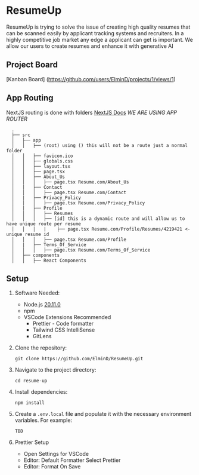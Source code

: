 # ResumeUp

ResumeUp is trying to solve the issue of creating high quality resumes that can be scanned easily by applicant tracking systems and recruiters. In a highly competitive job market any edge a applicant can get is important. We allow our users to create resumes and enhance it with generative AI

## Project Board

[Kanban Board] (https://github.com/users/ElminD/projects/1/views/1)

## App Routing

NextJS routing is done with folders
[NextJS Docs](https://nextjs.org/docs/getting-started/project-structure) _WE ARE USING APP ROUTER_

```
  .
  ├── src
  │   ├── app
  │   │   ├── (root) using () this will not be a route just a normal folder
  │   │   ├── favicon.ico
  │   │   ├── globals.css
  │   │   ├── layout.tsx
  │   │   ├── page.tsx
  │   │   ├── About_Us
  │   │   │   ├── page.tsx Resume.com/About_Us
  │   |   ├── Contact
  │   │   │   ├── page.tsx Resume.com/Contact
  │   |   ├── Privacy_Policy
  │   │   │   ├── page.tsx Resume.com/Privacy_Policy
  │   |   ├── Profile
  │   │   │   ├── Resumes
  │   │   │   ├── [id] this is a dynamic route and will allow us to have unique route per resume
  │   │   │   |    ├── page.tsx Resume.com/Profile/Resumes/4219421 <- unique resume id
  │   │   │   ├── page.tsx Resume.com/Profile
  │   |   ├── Terms_Of_Service
  │   │   │   ├── page.tsx Resume.com/Terms_Of_Service
  │   ├── components
  │   │   ├── React Components
```

## Setup

1. Software Needed:

   - Node.js [20.11.0](https://nodejs.org/en)
   - npm
   - VSCode Extensions Recommended
     - Prettier - Code formatter
     - Tailwind CSS IntelliSense
     - GitLens

2. Clone the repository:

   ```
   git clone https://github.com/ElminD/ResumeUp.git
   ```

3. Navigate to the project directory:

   ```
   cd resume-up
   ```

4. Install dependencies:

   ```
   npm install
   ```

5. Create a `.env.local` file and populate it with the necessary environment variables. For example:

   ```
   TBD
   ```

6. Prettier Setup
   - Open Settings for VSCode
   - Editor: Default Formatter Select Prettier
   - Editor: Format On Save
